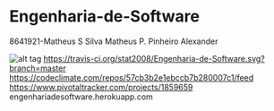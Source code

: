 # Engenharia-de-Software
8641921-Matheus S Silva
Matheus P. Pinheiro
Alexander


![alt tag](https://travis-ci.org/stat2008/Engenharia-de-Software.svg?branch=master)
https://travis-ci.org/stat2008/Engenharia-de-Software.svg?branch=master
https://codeclimate.com/repos/57cb3b2e1ebccb7b280007c1/feed
https://www.pivotaltracker.com/projects/1859659
engenhariadesoftware.herokuapp.com

